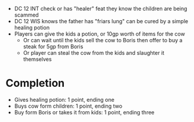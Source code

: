 - DC 12 INT check or has "healer" feat they know the children are being scammed
- DC 12 WIS knows the father has "friars lung" can be cured by a simple healing potion
- Players can give the kids a potion, or 10gp worth of items for the cow
	- Or can wait until the kids sell the cow to Boris then offer to buy a steak for 5gp from Boris
	- Or player can steal the cow from the kids and slaughter it themselves
# Completion
- Gives healing potion: 1 point, ending one
- Buys cow form children: 1 point, ending two
- Buy form Boris or takes it from kids: 1 point, ending three